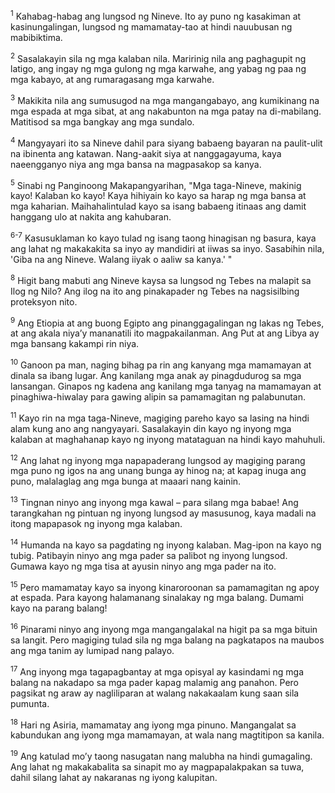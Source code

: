 <sup>1</sup>
Kahabag-habag ang lungsod ng Nineve. Ito ay puno ng kasakiman at kasinungalingan, lungsod ng mamamatay-tao at hindi nauubusan ng mabibiktima. 

<sup>2</sup>
Sasalakayin sila ng mga kalaban nila. Maririnig nila ang paghagupit ng latigo, ang ingay ng mga gulong ng mga karwahe, ang yabag ng paa ng mga kabayo, at ang rumaragasang mga karwahe. 

<sup>3</sup>
Makikita nila ang sumusugod na mga mangangabayo, ang kumikinang na mga espada at mga sibat, at ang nakabunton na mga patay na di-mabilang. Matitisod sa mga bangkay ang mga sundalo. 

<sup>4</sup>
Mangyayari ito sa Nineve dahil para siyang babaeng bayaran na paulit-ulit na ibinenta ang katawan. Nang-aakit siya at nanggagayuma, kaya naeengganyo niya ang mga bansa na magpasakop sa kanya. 

<sup>5</sup>
Sinabi ng Panginoong Makapangyarihan, "Mga taga-Nineve, makinig kayo! Kalaban ko kayo! Kaya hihiyain ko kayo sa harap ng mga bansa at mga kaharian. Maihahalintulad kayo sa isang babaeng itinaas ang damit hanggang ulo at nakita ang kahubaran.

<sup>6-7</sup>
Kasusuklaman ko kayo tulad ng isang taong hinagisan ng basura, kaya ang lahat ng makakakita sa inyo ay mandidiri at iiwas sa inyo. Sasabihin nila, 'Giba na ang Nineve. Walang iiyak o aaliw sa kanya.' " 

<sup>8</sup>
Higit bang mabuti ang Nineve kaysa sa lungsod ng Tebes na malapit sa Ilog ng Nilo? Ang ilog na ito ang pinakapader ng Tebes na nagsisilbing proteksyon nito. 

<sup>9</sup>
Ang Etiopia at ang buong Egipto ang pinanggagalingan ng lakas ng Tebes, at ang akala niyaʼy mananatili ito magpakailanman. Ang Put at ang Libya ay mga bansang kakampi rin niya. 

<sup>10</sup>
Ganoon pa man, naging bihag pa rin ang kanyang mga mamamayan at dinala sa ibang lugar. Ang kanilang mga anak ay pinagdudurog sa mga lansangan. Ginapos ng kadena ang kanilang mga tanyag na mamamayan at pinaghiwa-hiwalay para gawing alipin sa pamamagitan ng palabunutan. 

<sup>11</sup>
Kayo rin na mga taga-Nineve, magiging pareho kayo sa lasing na hindi alam kung ano ang nangyayari. Sasalakayin din kayo ng inyong mga kalaban at maghahanap kayo ng inyong matataguan na hindi kayo mahuhuli. 

<sup>12</sup>
Ang lahat ng inyong mga napapaderang lungsod ay magiging parang mga puno ng igos na ang unang bunga ay hinog na; at kapag inuga ang puno, malalaglag ang mga bunga at maaari nang kainin. 

<sup>13</sup>
Tingnan ninyo ang inyong mga kawal – para silang mga babae! Ang tarangkahan ng pintuan ng inyong lungsod ay masusunog, kaya madali na itong mapapasok ng inyong mga kalaban. 

<sup>14</sup>
Humanda na kayo sa pagdating ng inyong kalaban. Mag-ipon na kayo ng tubig. Patibayin ninyo ang mga pader sa palibot ng inyong lungsod. Gumawa kayo ng mga tisa at ayusin ninyo ang mga pader na ito. 

<sup>15</sup>
Pero mamamatay kayo sa inyong kinaroroonan sa pamamagitan ng apoy at espada. Para kayong halamanang sinalakay ng mga balang. Dumami kayo na parang balang! 

<sup>16</sup>
Pinarami ninyo ang inyong mga mangangalakal na higit pa sa mga bituin sa langit. Pero magiging tulad sila ng mga balang na pagkatapos na maubos ang mga tanim ay lumipad nang palayo. 

<sup>17</sup>
Ang inyong mga tagapagbantay at mga opisyal ay kasindami ng mga balang na nakadapo sa mga pader kapag malamig ang panahon. Pero pagsikat ng araw ay nagliliparan at walang nakakaalam kung saan sila pumunta. 

<sup>18</sup>
Hari ng Asiria, mamamatay ang iyong mga pinuno. Mangangalat sa kabundukan ang iyong mga mamamayan, at wala nang magtitipon sa kanila. 

<sup>19</sup>
Ang katulad moʼy taong nasugatan nang malubha na hindi gumagaling. Ang lahat ng makakabalita sa sinapit mo ay magpapalakpakan sa tuwa, dahil silang lahat ay nakaranas ng iyong kalupitan.